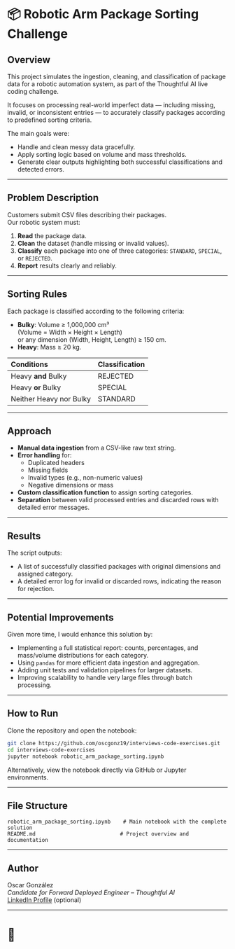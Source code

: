 
# 📦 Robotic Arm Package Sorting Challenge

## Overview
This project simulates the ingestion, cleaning, and classification of package data for a robotic automation system, as part of the Thoughtful AI live coding challenge.

It focuses on processing real-world imperfect data — including missing, invalid, or inconsistent entries — to accurately classify packages according to predefined sorting criteria.

The main goals were:
- Handle and clean messy data gracefully.
- Apply sorting logic based on volume and mass thresholds.
- Generate clear outputs highlighting both successful classifications and detected errors.

---

## Problem Description
Customers submit CSV files describing their packages.  
Our robotic system must:
1. **Read** the package data.
2. **Clean** the dataset (handle missing or invalid values).
3. **Classify** each package into one of three categories: `STANDARD`, `SPECIAL`, or `REJECTED`.
4. **Report** results clearly and reliably.

---

## Sorting Rules
Each package is classified according to the following criteria:

- **Bulky**: Volume ≥ 1,000,000 cm³  
  (Volume = Width × Height × Length)  
  or any dimension (Width, Height, Length) ≥ 150 cm.
- **Heavy**: Mass ≥ 20 kg.

| Conditions                        | Classification |
|:----------------------------------|:---------------|
| Heavy **and** Bulky               | REJECTED       |
| Heavy **or** Bulky                | SPECIAL        |
| Neither Heavy nor Bulky           | STANDARD       |

---

## Approach
- **Manual data ingestion** from a CSV-like raw text string.
- **Error handling** for:
  - Duplicated headers
  - Missing fields
  - Invalid types (e.g., non-numeric values)
  - Negative dimensions or mass
- **Custom classification function** to assign sorting categories.
- **Separation** between valid processed entries and discarded rows with detailed error messages.

---

## Results
The script outputs:
- A list of successfully classified packages with original dimensions and assigned category.
- A detailed error log for invalid or discarded rows, indicating the reason for rejection.

---

## Potential Improvements
Given more time, I would enhance this solution by:
- Implementing a full statistical report: counts, percentages, and mass/volume distributions for each category.
- Using `pandas` for more efficient data ingestion and aggregation.
- Adding unit tests and validation pipelines for larger datasets.
- Improving scalability to handle very large files through batch processing.

---

## How to Run
Clone the repository and open the notebook:

```bash
git clone https://github.com/oscgonz19/interviews-code-exercises.git
cd interviews-code-exercises
jupyter notebook robotic_arm_package_sorting.ipynb
```

Alternatively, view the notebook directly via GitHub or Jupyter environments.

---

## File Structure
```
robotic_arm_package_sorting.ipynb    # Main notebook with the complete solution
README.md                           # Project overview and documentation
```

---

## Author
Oscar González  
*Candidate for Forward Deployed Engineer – Thoughtful AI*  
[LinkedIn Profile](https://www.linkedin.com/in/oscgonz19/) (optional)

---

# 🚀
